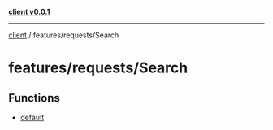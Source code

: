 [**client v0.0.1**](../../../README.md)

***

[client](../../../README.md) / features/requests/Search

# features/requests/Search

## Functions

- [default](functions/default.md)
